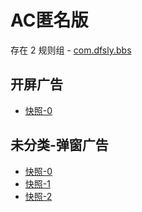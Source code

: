 # AC匿名版

存在 2 规则组 - [com.dfsly.bbs](/src/apps/com.dfsly.bbs.ts)

## 开屏广告

- [快照-0](https://i.gkd.li/i/13330351)

## 未分类-弹窗广告

- [快照-0](https://i.gkd.li/i/13343675)
- [快照-1](https://i.gkd.li/i/13335135)
- [快照-2](https://i.gkd.li/i/13335316)
